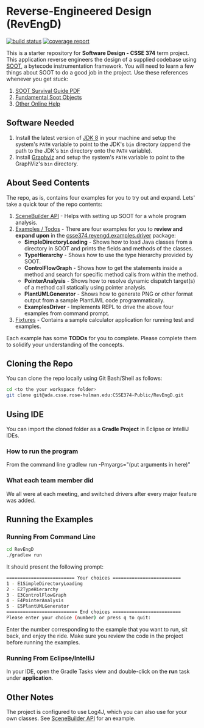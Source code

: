 # Reverse-Engineered Design (RevEngD)

[![build status](https://ada.csse.rose-hulman.edu/CSSE374-Public/RevEngD/badges/master/build.svg)](https://ada.csse.rose-hulman.edu/CSSE374-Public/RevEngD/commits/master)
[![coverage report](https://ada.csse.rose-hulman.edu/CSSE374-Public/RevEngD/badges/master/coverage.svg)](https://ada.csse.rose-hulman.edu/CSSE374-Public/RevEngD/commits/master)

This is a starter repository for **Software Design - CSSE 374** term project. This application reverse engineers the design of a supplied codebase using [SOOT](https://github.com/Sable/soot), a bytecode instrumentation framework. You will need to learn a few things about SOOT to do a good job in the project. Use these references whenever you get stuck:
1. [SOOT Survival Guide PDF](http://www.brics.dk/SootGuide/sootsurvivorsguide.pdf)
2. [Fundamental Soot Objects](https://github.com/Sable/soot/wiki/Fundamental-Soot-objects)
3. [Other Online Help](https://github.com/Sable/soot/wiki/Getting-help)

## Software Needed
1. Install the latest version of [JDK 8](http://www.oracle.com/technetwork/java/javase/downloads/index.html) in your machine and setup the system's `PATH` variable to point to the JDK's `bin` directory (append the path to the JDK's `bin` directory onto the `PATH` variable). 
2. Install [Graphviz](http://www.graphviz.org/download/) and setup the system's `PATH` variable to point to the GraphViz's `bin` directory.

## About Seed Contents
The repo, as is, contains four examples for you to try out and expand. Lets' take a quick tour of the repo contents:

1. [SceneBuilder API](/src/main/java/csse374/revengd/soot/SceneBuilder.java) - Helps with setting up SOOT for a whole program analysis.
2. [Examples / Todos](/src/main/java/csse374/revengd/examples/driver)  - There are four examples for you to **review and expand upon** in the [csse374.revengd.examples.driver](/src/main/java/csse374/revengd/examples/driver) package:
   * **SimpleDirectoryLoading** - Shows how to load Java classes from a directory in SOOT and prints the fields and methods of the classes.
   * **TypeHierarchy** - Shows how to use the type hierarchy provided by SOOT.
   * **ControlFlowGraph** - Shows how to get the statements inside a method and search for specific method calls from within the method.
   * **PointerAnalysis** - Shows how to resolve dynamic dispatch target(s) of a method call statically using pointer analysis. 
   * **PlantUMLGenerator** - Shows how to generate PNG or other format output from a sample PlantUML code programmatically. 
   * **ExamplesDriver** - Implements REPL to drive the above four examples from command prompt.
3. [Fixtures](/src/main/java/csse374/revengd/examples/fixtures) - Contains a sample calculator application for running test and examples.

Each example has some **TODOs** for you to complete. Please complete them to solidify your understanding of the concepts.

## Cloning the Repo
You can clone the repo locally using Git Bash/Shell as follows:
```bash
cd <to the your workspace folder>
git clone git@ada.csse.rose-hulman.edu:CSSE374-Public/RevEngD.git
```

## Using IDE
You can import the cloned folder as a **Gradle Project** in Eclipse or IntelliJ IDEs.

### How to run the program
From the command line gradlew run -Pmyargs="(put arguments in here)"

### What each team member did
We all were at each meeting, and switched drivers after every major feature was added.


## Running the Examples

### Running From Command Line
```bash
cd RevEngD
./gradlew run
```
It should present the following prompt:
```bash
========================= Your choices ========================= 
1 - E1SimpleDirectoryLoading
2 - E2TypeHierarchy
3 - E3ControlFlowGraph
4 - E4PointerAnalysis
5 - E5PlantUMLGenerator
========================== End choices ========================= 
Please enter your choice (number) or press q to quit: 
```
Enter the number corresponding to the example that you want to run, sit back, and enjoy the ride. Make sure you review the code in the project before running the examples. 

### Running From Eclipse/IntelliJ
In your IDE, open the Gradle Tasks view and double-click on the **run** task under **application**. 

## Other Notes
The project is configured to use Log4J, which you can also use for your own classes. See [SceneBuilder API](/src/main/java/csse374/revengd/soot/SceneBuilder.java) for an example. 
